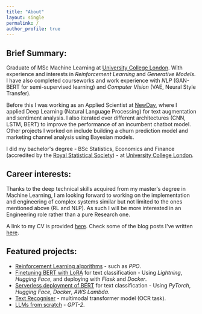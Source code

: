 ```yaml
---
title: "About"
layout: single
permalink: /
author_profile: true
---
```


## Brief Summary:
Graduate of MSc Machine Learning at [University College London](https://www.ucl.ac.uk). With experience and interests in *Reinforcement Learning* and *Generative Models*. I have also completed courseworks and work experience with *NLP* (GAN-BERT for semi-supervised learning) and *Computer Vision* (VAE, Neural Style Transfer).

Before this I was working as an Applied Scientist at [NewDay](https://www.newday.co.uk/), where I applied Deep Learning (Natural Language Processing) for text augmentation and sentiment analysis. I also iterated over different architectures (CNN, LSTM, BERT) to improve the performance of an incumbent chatbot model. Other projects I worked on include building a churn prediction model and marketing channel analysis using Bayesian models.

I did my bachelor's degree - BSc Statistics, Economics and Finance (accredited by the [Royal Statistical Society](https://rss.org.uk/)) - at [University College London](https://www.ucl.ac.uk).

## Career interests:
Thanks to the deep technical skills acquired from my master's degree in Machine Learning, I am looking forward to working on the implementation and engineering of complex systems similar but not limited to the ones mentioned above (RL and NLP). As such I will be more interested in an Engineering role rather than a pure Research one. 

A link to my CV is provided [here](https://drive.google.com/file/d/1sMmWqzUNLrgzl9achbkzm7YQFxOsj0Tk/view?usp=sharing). Check some of the blog posts I've written [here](https://mariovas3.github.io/posts_list).

## Featured projects:
* <a href="https://github.com/mariovas3/rl-algos" alt="link to rl-algos repo">Reinforcement Learning algorithms</a> - such as *PPO*.
* <a href="https://github.com/mariovas3/bert-lora">Finetuning BERT with LoRA</a> for text classification - Using *Lightning*, *Hugging Face*, and deploying with *Flask* and *Docker*.
* <a href="https://github.com/mariovas3/deploying-bert">Serverless deployment of BERT</a> for text classification - Using *PyTorch*, *Hugging Face*, *Docker*, *AWS Lambda*.
* <a href="https://github.com/mariovas3/text-recogniser" alt="link to text-recogniser repo">Text Recogniser</a> - multimodal transformer model (OCR task).
* <a href="https://github.com/mariovas3/llms" alt="link to llms repo">LLMs from scratch</a> - *GPT-2*.
